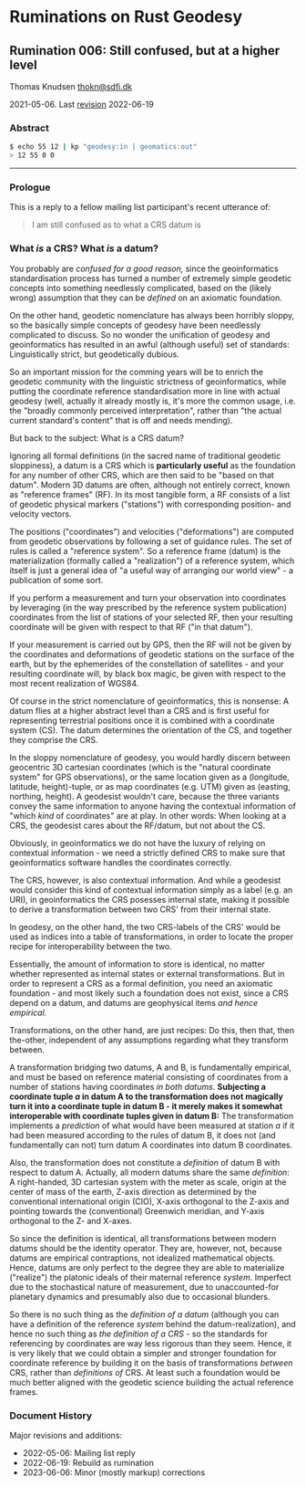 # Ruminations on Rust Geodesy

## Rumination 006: Still confused, but at a higher level

Thomas Knudsen <thokn@sdfi.dk>

2021-05-06. Last [revision](#document-history) 2022-06-19

### Abstract

```sh
$ echo 55 12 | kp "geodesy:in | geomatics:out"
> 12 55 0 0
```

---

### Prologue

This is a reply to a fellow mailing list participant's recent utterance of:

> I am still confused as to what a CRS datum is

### What *is* a CRS? What *is* a datum?

You probably are *confused for a good reason,* since the geoinformatics standardisation process has turned a number of extremely simple geodetic concepts into something needlessly complicated, based on the (likely wrong) assumption that they can be *defined* on an axiomatic foundation.

On the other hand, geodetic nomenclature has always been horribly sloppy, so the basically simple concepts of geodesy have been needlessly complicated to discuss. So no wonder the unification of geodesy and geoinformatics has resulted in an awful (although useful) set of standards: Linguistically strict, but geodetically dubious.

So an important mission for the comming years will be to enrich the geodetic community with the linguistic strictness of geoinformatics, while putting the coordinate reference standardisation more in line with actual geodesy (well, actually it already mostly is, it's more the common usage, i.e. the "broadly commonly perceived interpretation", rather than "the actual current standard's content" that is off and needs mending).

But back to the subject: What is a CRS datum?

Ignoring all formal definitions (in the sacred name of traditional geodetic sloppiness), a datum is a CRS which is **particularly useful** as the foundation for any number of other CRS, which are then said to be "based on that datum". Modern 3D datums are often, although not entirely correct, known as "reference frames" (RF). In its most tangible form, a RF consists of a list of geodetic physical markers ("stations") with corresponding position- and velocity vectors.

The positions ("coordinates") and velocities ("deformations") are computed from geodetic observations by following a set of guidance rules. The set of rules is called a "reference system". So a reference frame (datum) is the materialization (formally called a "realization") of a reference system, which itself is just a general idea of "a useful way of arranging our world view" - a publication of some sort.

If you perform a measurement and turn your observation into coordinates by leveraging (in the way prescribed by the reference system publication) coordinates from the list of stations of your selected RF, then your resulting coordinate will be given with respect to that RF ("in that datum").

If your measurement is carried out by GPS, then the RF will not be given by the coordinates and deformations of geodetic stations on the surface of the earth, but by the ephemerides of the constellation of satellites - and your resulting coordinate will, by black box magic, be given with respect to the most recent realization of WGS84.

Of course in the strict nomenclature of geoinformatics, this is nonsense: A datum flies at a higher abstract level than a CRS and is first useful for representing terrestrial positions once it is combined with a coordinate system (CS). The datum determines the orientation of the CS, and together they comprise the CRS.

In the sloppy nomenclature of geodesy, you would hardly discern between geocentric 3D cartesian coordinates (which is the "natural coordinate system" for GPS observations), or the same location given as a (longitude, latitude, height)-tuple, or as map coordinates (e.g. UTM) given as (easting, northing, height). A geodesist wouldn't care, because the three variants convey the same information to anyone having the contextual information of "which *kind* of coordinates" are at play. In other words: When looking at a CRS, the geodesist cares about the RF/datum, but not about the CS.

Obviously, in geoinformatics we do not have the luxury of relying on contextual information - we need a strictly defined CRS to make sure that geoinformatics software handles the coordinates correctly.

The CRS, however, is also contextual information. And while a geodesist would consider this kind of contextual information simply as a label (e.g. an URI), in geoinformatics the CRS posesses internal state, making it possible to derive a transformation between two CRS' from their internal state.

In geodesy, on the other hand, the two CRS-labels of the CRS' would be used as indices into a table of transformations, in order to locate the proper recipe for interoperability between the two.

Essentially, the amount of information to store is identical, no matter whether represented as internal states or external transformations. But in order to represent a CRS as a formal definition, you need an axiomatic foundation - and most likely such a foundation does not exist, since a CRS depend on a datum, and datums are geophysical items *and hence empirical.*

Transformations, on the other hand, are just recipes: Do this, then that, then the-other, independent of any assumptions regarding what they transform between.

A transformation bridging two datums, A and B, is fundamentally empirical, and must be based on reference material consisting of coordinates from a number of stations having coordinates *in both datums*. **Subjecting a coordinate tuple *a* in datum A to the transformation does not magically turn it into a coordinate tuple in datum B - it merely makes it somewhat interoperable with coordinate tuples given in datum B:** The transformation implements a *prediction* of what would have been measured at station *a* if it had been measured according to the rules of datum B, it does not (and fundamentally can not) turn datum A coordinates into datum B coordinates.

Also, the transformation does not constitute a *definition* of datum B with respect to datum A. Actually, all modern datums share the same *definition*: A right-handed, 3D cartesian system with the meter as scale, origin at the center of mass of the earth, Z-axis direction as determined by the conventional international origin (CIO), X-axis orthogonal to the Z-axis and pointing towards the (conventional) Greenwich meridian, and Y-axis orthogonal to the Z- and X-axes.

So since the definition is identical, all transformations between modern datums should be the identity operator. They are, however, not, because datums are empirical contraptions, not idealized mathematical objects. Hence, datums are only perfect to the degree they are able to materialize ("realize") the platonic ideals of their maternal reference *system*. Imperfect due to the stochastical nature of measurement, due to unaccounted-for planetary dynamics and presumably also due to occasional blunders.

So there is no such thing as the *definition of a datum* (although you can have a definition of the reference *system* behind the datum-realization), and hence no such thing as *the definition of a CRS* - so the standards for referencing by coordinates are way less rigorous than they seem. Hence, it is very likely that we could obtain a simpler and stronger foundation for coordinate reference by building it on the basis of transformations *between* CRS, rather than *definitions of* CRS. At least such a foundation would be much better aligned with the geodetic science building the actual reference frames.

### Document History

Major revisions and additions:

- 2022-05-06: Mailing list reply
- 2022-06-19: Rebuild as rumination
- 2023-06-06: Minor (mostly markup) corrections
